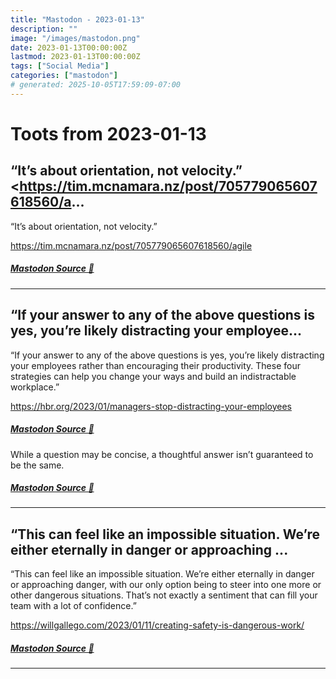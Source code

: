 ```yaml
---
title: "Mastodon - 2023-01-13"
description: ""
image: "/images/mastodon.png"
date: 2023-01-13T00:00:00Z
lastmod: 2023-01-13T00:00:00Z
tags: ["Social Media"]
categories: ["mastodon"]
# generated: 2025-10-05T17:59:09-07:00
---
```


# Toots from 2023-01-13

## “It’s about orientation, not velocity.”  <https://tim.mcnamara.nz/post/705779065607618560/a...

“It’s about orientation, not velocity.”

<https://tim.mcnamara.nz/post/705779065607618560/agile>

##### [Mastodon Source 🐘](https://hachyderm.io/@mweagle/109682857401316365)

---

## “If your answer to any of the above questions is yes, you’re likely distracting your employee...

“If your answer to any of the above questions is yes, you’re likely distracting your employees rather than encouraging their productivity. These four strategies can help you change your ways and build an indistractable workplace.”

<https://hbr.org/2023/01/managers-stop-distracting-your-employees>

##### [Mastodon Source 🐘](https://hachyderm.io/@mweagle/109682826035307638)

While a question may be concise, a thoughtful answer isn’t guaranteed to be the same.

##### [Mastodon Source 🐘](https://hachyderm.io/@mweagle/109682833833968821)

---

## “This can feel like an impossible situation. We’re either eternally in danger or approaching ...

“This can feel like an impossible situation. We’re either eternally in danger or approaching danger, with our only option being to steer into one more or other dangerous situations. That’s not exactly a sentiment that can fill your team with a lot of confidence.”

<https://willgallego.com/2023/01/11/creating-safety-is-dangerous-work/>

##### [Mastodon Source 🐘](https://hachyderm.io/@mweagle/109682811331227402)

---

